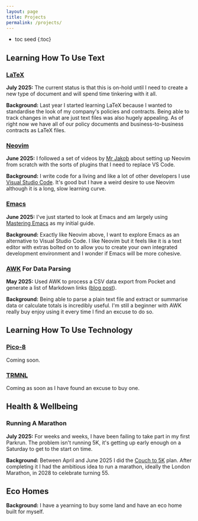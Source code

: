 ```yaml
---
layout: page
title: Projects
permalink: /projects/
---
```


* toc seed
{:toc}

## Learning How To Use Text

### [LaTeX](https://en.wikipedia.org/wiki/LaTeX)

**July 2025:** The current status is that this is on-hold until I need to create a new type of document and will spend time tinkering with it all.

**Background:** Last year I started learning LaTeX because I wanted to standardise the look of my company's policies and contracts. Being able to track changes in what are just text files was also hugely appealing. As of right now we have all of our policy documents and business-to-business contracts as LaTeX files.

### [Neovim](https://en.wikipedia.org/wiki/Vim_(text_editor)#Neovim)

**June 2025:** I followed a set of videos by [Mr Jakob](https://www.youtube.com/watch?v=g1gyYttzxcI&list=PLy68GuC77sURrnMNi2XR1h58m674KOvLG) about setting up Neovim from scratch with the sorts of plugins that I need to replace VS Code. 

**Background:** I write code for a living and like a lot of other developers I use [Visual Studio Code](https://en.wikipedia.org/wiki/Visual_Studio_Code). It's good but I have a weird desire to use Neovim although it is a long, slow learning curve.

### [Emacs](https://www.gnu.org/software/emacs/)

**June 2025:** I've just started to look at Emacs and am largely using [Mastering Emacs](https://www.masteringemacs.org/) as my initial guide.

**Background:** Exactly like Neovim above, I want to explore Emacs as an alternative to Visual Studio Code. I like Neovim but it feels like it is a text editor with extras bolted on to allow you to create your own integrated development environment and I wonder if Emacs will be more cohesive.

### [AWK](https://en.wikipedia.org/wiki/AWK) For Data Parsing

**May 2025:** Used AWK to process a CSV data export from Pocket and generate a list of Markdown links ([blog post](https://blog.sgawolf.com/post/2025-05-22-pocket-parser)).

**Background:** Being able to parse a plain text file and extract or summarise data or calculate totals is incredibly useful. I'm still a beginner with AWK really buy enjoy using it every time I find an excuse to do so.

## Learning How To Use Technology

### [Pico-8](https://www.lexaloffle.com/pico-8.php)

Coming soon.

### [TRMNL](https://usetrmnl.com/)

Coming as soon as I have found an excuse to buy one.

## Health & Wellbeing

### Running A Marathon

**July 2025:** For weeks and weeks, I have been failing to take part in my first Parkrun. The problem isn't running 5K, it's getting up early enough on a Saturday to get to the start on time.

**Background:** Between April and June 2025 I did the [Couch to 5K](https://en.wikipedia.org/wiki/Couch_to_5K) plan. After completing it I had the ambitious idea to run a marathon, ideally the London Marathon, in 2028 to celebrate turning 55.

## Eco Homes

**Background:** I have a yearning to buy some land and have an eco home built for myself.

